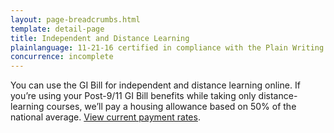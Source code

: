 ```yaml
---
layout: page-breadcrumbs.html
template: detail-page
title: Independent and Distance Learning
plainlanguage: 11-21-16 certified in compliance with the Plain Writing Act
concurrence: incomplete
---
```


<div class="va-introtext">

You can use the GI Bill for independent and distance learning online. If you’re using your Post-9/11 GI Bill benefits while taking only distance-learning courses, we’ll pay a housing allowance based on 50% of the national average. [View current payment rates](http://www.benefits.va.gov/gibill/resources/benefits_resources/rate_tables.asp).

</div>